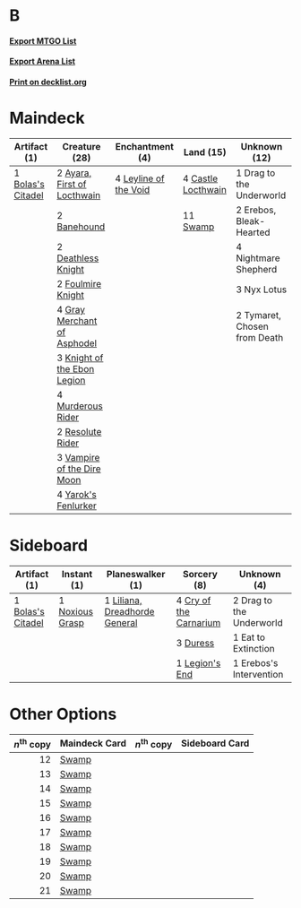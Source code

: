 # B

#### [Export MTGO List](../collection/B/B.txt)
#### [Export Arena List](../collection/B/B_arena.txt)
#### [Print on decklist.org](http://decklist.org/?deckmain=2%09Ayara,%20First%20of%20Locthwain%0A2%09Banehound%0A1%09Bolas's%20Citadel%0A4%09Castle%20Locthwain%0A2%09Deathless%20Knight%0A1%09Drag%20to%20the%20Underworld%0A2%09Erebos,%20Bleak-Hearted%0A2%09Foulmire%20Knight%0A4%09Gray%20Merchant%20of%20Asphodel%0A3%09Knight%20of%20the%20Ebon%20Legion%0A4%09Leyline%20of%20the%20Void%0A4%09Murderous%20Rider%0A4%09Nightmare%20Shepherd%0A3%09Nyx%20Lotus%0A2%09Resolute%20Rider%0A11%09Swamp%0A2%09Tymaret,%20Chosen%20from%20Death%0A3%09Vampire%20of%20the%20Dire%20Moon%0A4%09Yarok's%20Fenlurker&deckside=1%09Bolas's%20Citadel%0A4%09Cry%20of%20the%20Carnarium%0A2%09Drag%20to%20the%20Underworld%0A3%09Duress%0A1%09Eat%20to%20Extinction%0A1%09Erebos's%20Intervention%0A1%09Legion's%20End%0A1%09Liliana,%20Dreadhorde%20General%0A1%09Noxious%20Grasp)
# Maindeck

|                                        Artifact (1)                                        |                                            Creature (28)                                             |                                        Enchantment (4)                                         |                                          Land (15)                                          |        Unknown (12)        |
|--------------------------------------------------------------------------------------------|------------------------------------------------------------------------------------------------------|------------------------------------------------------------------------------------------------|---------------------------------------------------------------------------------------------|----------------------------|
|1 [Bolas's Citadel](http://gatherer.wizards.com/Pages/Card/Details.aspx?multiverseid=461006)|2 [Ayara, First of Locthwain](http://gatherer.wizards.com/Pages/Card/Details.aspx?multiverseid=473037)|4 [Leyline of the Void](http://gatherer.wizards.com/Pages/Card/Details.aspx?multiverseid=107682)|4 [Castle Locthwain](http://gatherer.wizards.com/Pages/Card/Details.aspx?multiverseid=473203)|1 Drag to the Underworld    |
|                                                                                            |2 [Banehound](http://gatherer.wizards.com/Pages/Card/Details.aspx?multiverseid=461004)                |                                                                                                |11 [Swamp](http://gatherer.wizards.com/Pages/Card/Details.aspx?multiverseid=439858)          |2 Erebos, Bleak-Hearted     |
|                                                                                            |2 [Deathless Knight](http://gatherer.wizards.com/Pages/Card/Details.aspx?multiverseid=473170)         |                                                                                                |                                                                                             |4 Nightmare Shepherd        |
|                                                                                            |2 [Foulmire Knight](http://gatherer.wizards.com/Pages/Card/Details.aspx?multiverseid=473052)          |                                                                                                |                                                                                             |3 Nyx Lotus                 |
|                                                                                            |4 [Gray Merchant of Asphodel](http://gatherer.wizards.com/Pages/Card/Details.aspx?multiverseid=389541)|                                                                                                |                                                                                             |2 Tymaret, Chosen from Death|
|                                                                                            |3 [Knight of the Ebon Legion](http://gatherer.wizards.com/Pages/Card/Details.aspx?multiverseid=466859)|                                                                                                |                                                                                             |                            |
|                                                                                            |4 [Murderous Rider](http://gatherer.wizards.com/Pages/Card/Details.aspx?multiverseid=473059)          |                                                                                                |                                                                                             |                            |
|                                                                                            |2 [Resolute Rider](http://gatherer.wizards.com/Pages/Card/Details.aspx?multiverseid=473176)           |                                                                                                |                                                                                             |                            |
|                                                                                            |3 [Vampire of the Dire Moon](http://gatherer.wizards.com/Pages/Card/Details.aspx?multiverseid=466874) |                                                                                                |                                                                                             |                            |
|                                                                                            |4 [Yarok's Fenlurker](http://gatherer.wizards.com/Pages/Card/Details.aspx?multiverseid=466877)        |                                                                                                |                                                                                             |                            |


# Sideboard

|                                        Artifact (1)                                        |                                       Instant (1)                                        |                                            Planeswalker (1)                                            |                                           Sorcery (8)                                           |      Unknown (4)       |
|--------------------------------------------------------------------------------------------|------------------------------------------------------------------------------------------|--------------------------------------------------------------------------------------------------------|-------------------------------------------------------------------------------------------------|------------------------|
|1 [Bolas's Citadel](http://gatherer.wizards.com/Pages/Card/Details.aspx?multiverseid=461006)|1 [Noxious Grasp](http://gatherer.wizards.com/Pages/Card/Details.aspx?multiverseid=466864)|1 [Liliana, Dreadhorde General](http://gatherer.wizards.com/Pages/Card/Details.aspx?multiverseid=461024)|4 [Cry of the Carnarium](http://gatherer.wizards.com/Pages/Card/Details.aspx?multiverseid=457214)|2 Drag to the Underworld|
|                                                                                            |                                                                                          |                                                                                                        |3 [Duress](http://gatherer.wizards.com/Pages/Card/Details.aspx?multiverseid=14557)               |1 Eat to Extinction     |
|                                                                                            |                                                                                          |                                                                                                        |1 [Legion's End](http://gatherer.wizards.com/Pages/Card/Details.aspx?multiverseid=466860)        |1 Erebos's Intervention |


# Other Options

|*n*<sup>th</sup> copy|                                 Maindeck Card                                  |*n*<sup>th</sup> copy|Sideboard Card|
|--------------------:|--------------------------------------------------------------------------------|---------------------|--------------|
|                   12|[Swamp](http://gatherer.wizards.com/Pages/Card/Details.aspx?multiverseid=439858)|                     |              |
|                   13|[Swamp](http://gatherer.wizards.com/Pages/Card/Details.aspx?multiverseid=439858)|                     |              |
|                   14|[Swamp](http://gatherer.wizards.com/Pages/Card/Details.aspx?multiverseid=439858)|                     |              |
|                   15|[Swamp](http://gatherer.wizards.com/Pages/Card/Details.aspx?multiverseid=439858)|                     |              |
|                   16|[Swamp](http://gatherer.wizards.com/Pages/Card/Details.aspx?multiverseid=439858)|                     |              |
|                   17|[Swamp](http://gatherer.wizards.com/Pages/Card/Details.aspx?multiverseid=439858)|                     |              |
|                   18|[Swamp](http://gatherer.wizards.com/Pages/Card/Details.aspx?multiverseid=439858)|                     |              |
|                   19|[Swamp](http://gatherer.wizards.com/Pages/Card/Details.aspx?multiverseid=439858)|                     |              |
|                   20|[Swamp](http://gatherer.wizards.com/Pages/Card/Details.aspx?multiverseid=439858)|                     |              |
|                   21|[Swamp](http://gatherer.wizards.com/Pages/Card/Details.aspx?multiverseid=439858)|                     |              |

